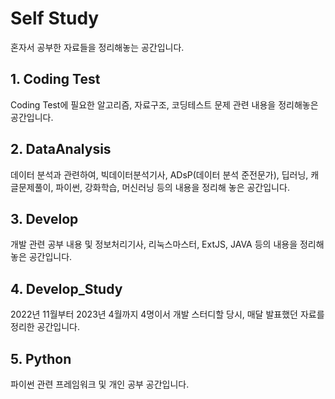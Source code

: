 # Self Study

혼자서 공부한 자료들을 정리해놓는 공간입니다.

## 1. Coding Test

Coding Test에 필요한 알고리즘, 자료구조, 코딩테스트 문제 관련 내용을 정리해놓은 공간입니다.

## 2. DataAnalysis

데이터 분석과 관련하여, 빅데이터분석기사, ADsP(데이터 분석 준전문가), 딥러닝, 캐글문제풀이, 파이썬, 강화학습, 머신러닝 등의 내용을 정리해 놓은 공간입니다.

## 3. Develop

개발 관련 공부 내용 및 정보처리기사, 리눅스마스터, ExtJS, JAVA 등의 내용을 정리해 놓은 공간입니다.

## 4. Develop_Study

2022년 11월부터 2023년 4월까지 4명이서 개발 스터디할 당시, 매달 발표했던 자료를 정리한 공간입니다.

## 5. Python

파이썬 관련 프레임워크 및 개인 공부 공간입니다.
